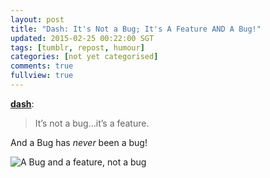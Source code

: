 ```yaml
---
layout: post
title: "Dash: It's Not a Bug; It's A Feature AND A Bug!"
updated: 2015-02-25 00:22:00 SGT
tags: [tumblr, repost, humour]
categories: [not yet categorised]
comments: true
fullview: true
---
```


[**dash**](http://dash.tumblr.com/post/82929959543/its-not-a-bug-its-a-feature):

> It’s not a bug…it’s a feature.

And a Bug has _never_ been a bug!

<img alt="A Bug and a feature, not a bug" src="http://41.media.tumblr.com/c30fc19d974c1a76c2bb046f541721c4/tumblr_n458zoyyel1tq2pnlo1_500.jpg" />
